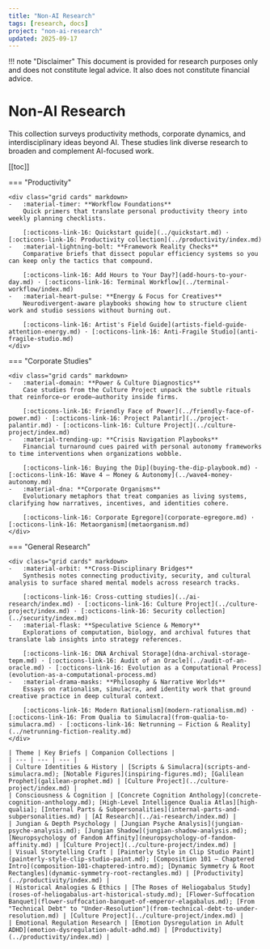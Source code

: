 ```yaml
---
title: "Non-AI Research"
tags: [research, docs]
project: "non-ai-research"
updated: 2025-09-17
---
```


!!! note "Disclaimer"
    This document is provided for research purposes only and does not constitute legal advice. It also does not constitute financial advice.
# Non-AI Research

This collection surveys productivity methods, corporate dynamics, and
interdisciplinary ideas beyond AI. These studies link diverse research to
broaden and complement AI-focused work.

[[toc]]

=== "Productivity"

    <div class="grid cards" markdown>
    -   :material-timer: **Workflow Foundations**  
        Quick primers that translate personal productivity theory into weekly planning checklists.

        [:octicons-link-16: Quickstart guide](../quickstart.md) · [:octicons-link-16: Productivity collection](../productivity/index.md)
    -   :material-lightning-bolt: **Framework Reality Checks**  
        Comparative briefs that dissect popular efficiency systems so you can keep only the tactics that compound.

        [:octicons-link-16: Add Hours to Your Day?](add-hours-to-your-day.md) · [:octicons-link-16: Terminal Workflow](../terminal-workflow/index.md)
    -   :material-heart-pulse: **Energy & Focus for Creatives**  
        Neurodivergent-aware playbooks showing how to structure client work and studio sessions without burning out.

        [:octicons-link-16: Artist's Field Guide](artists-field-guide-attention-energy.md) · [:octicons-link-16: Anti-Fragile Studio](anti-fragile-studio.md)
    </div>

=== "Corporate Studies"

    <div class="grid cards" markdown>
    -   :material-domain: **Power & Culture Diagnostics**  
        Case studies from the Culture Project unpack the subtle rituals that reinforce—or erode—authority inside firms.

        [:octicons-link-16: Friendly Face of Power](../friendly-face-of-power.md) · [:octicons-link-16: Project Palantir](../project-palantir.md) · [:octicons-link-16: Culture Project](../culture-project/index.md)
    -   :material-trending-up: **Crisis Navigation Playbooks**  
        Financial turnaround cues paired with personal autonomy frameworks to time interventions when organizations wobble.

        [:octicons-link-16: Buying the Dip](buying-the-dip-playbook.md) · [:octicons-link-16: Wave 4 — Money & Autonomy](../wave4-money-autonomy.md)
    -   :material-dna: **Corporate Organisms**  
        Evolutionary metaphors that treat companies as living systems, clarifying how narratives, incentives, and identities cohere.

        [:octicons-link-16: Corporate Egregore](corporate-egregore.md) · [:octicons-link-16: Metaorganism](metaorganism.md)
    </div>

=== "General Research"

    <div class="grid cards" markdown>
    -   :material-orbit: **Cross-Disciplinary Bridges**  
        Synthesis notes connecting productivity, security, and cultural analysis to surface shared mental models across research tracks.

        [:octicons-link-16: Cross-cutting studies](../ai-research/index.md) · [:octicons-link-16: Culture Project](../culture-project/index.md) · [:octicons-link-16: Security collection](../security/index.md)
    -   :material-flask: **Speculative Science & Memory**  
        Explorations of computation, biology, and archival futures that translate lab insights into strategy references.

        [:octicons-link-16: DNA Archival Storage](dna-archival-storage-tepm.md) · [:octicons-link-16: Audit of an Oracle](../audit-of-an-oracle.md) · [:octicons-link-16: Evolution as a Computational Process](evolution-as-a-computational-process.md)
    -   :material-drama-masks: **Philosophy & Narrative Worlds**  
        Essays on rationalism, simulacra, and identity work that ground creative practice in deep cultural context.

        [:octicons-link-16: Modern Rationalism](modern-rationalism.md) · [:octicons-link-16: From Qualia to Simulacra](from-qualia-to-simulacra.md) · [:octicons-link-16: Netrunning — Fiction & Reality](../netrunning-fiction-reality.md)
    </div>

    | Theme | Key Briefs | Companion Collections |
    | --- | --- | --- |
    | Culture Identities & History | [Scripts & Simulacra](scripts-and-simulacra.md); [Notable Figures](inspiring-figures.md); [Galilean Prophet](galilean-prophet.md) | [Culture Project](../culture-project/index.md) |
    | Consciousness & Cognition | [Concrete Cognition Anthology](concrete-cognition-anthology.md); [High-Level Intelligence Qualia Atlas][high-qualia]; [Internal Parts & Subpersonalities](internal-parts-and-subpersonalities.md) | [AI Research](../ai-research/index.md) |
    | Jungian & Depth Psychology | [Jungian Psyche Analysis](jungian-psyche-analysis.md); [Jungian Shadow](jungian-shadow-analysis.md); [Neuropsychology of Fandom Affinity](neuropsychology-of-fandom-affinity.md) | [Culture Project](../culture-project/index.md) |
    | Visual Storytelling Craft | [Painterly Style in Clip Studio Paint](painterly-style-clip-studio-paint.md); [Composition 101 — Chaptered Intro](composition-101-chaptered-intro.md); [Dynamic Symmetry & Root Rectangles](dynamic-symmetry-root-rectangles.md) | [Productivity](../productivity/index.md) |
    | Historical Analogies & Ethics | [The Roses of Heliogabalus Study](roses-of-heliogabalus-art-historical-study.md); [Flower-Suffocation Banquet](flower-suffocation-banquet-of-emperor-elagabalus.md); [From "Technical Debt" to "Under-Resolution"](from-technical-debt-to-under-resolution.md) | [Culture Project](../culture-project/index.md) |
    | Emotional Regulation Research | [Emotion Dysregulation in Adult ADHD](emotion-dysregulation-adult-adhd.md) | [Productivity](../productivity/index.md) |

[high-qualia]: high-level-intelligence-qualia-atlas.md
